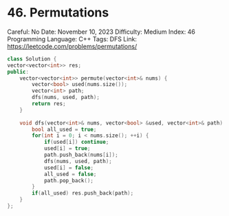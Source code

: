 # 46. Permutations

Careful: No
Date: November 10, 2023
Difficulty: Medium
Index: 46
Programming Language: C++
Tags: DFS
Link: https://leetcode.com/problems/permutations/

```cpp
class Solution {
vector<vector<int>> res;
public:
    vector<vector<int>> permute(vector<int>& nums) {
        vector<bool> used(nums.size());
        vector<int> path;
        dfs(nums, used, path);
        return res;
    }
    
    void dfs(vector<int>& nums, vector<bool> &used, vector<int>& path) {
        bool all_used = true;
        for(int i = 0; i < nums.size(); ++i) {
            if(used[i]) continue;
            used[i] = true;
            path.push_back(nums[i]);
            dfs(nums, used, path);
            used[i] = false;
            all_used = false;
            path.pop_back();
        }
        if(all_used) res.push_back(path);
    }
};
```